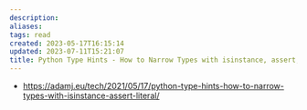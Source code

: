 ```yaml
---
description:
aliases: 
tags: read
created: 2023-05-17T16:15:14
updated: 2023-07-11T15:21:07
title: Python Type Hints - How to Narrow Types with isinstance, assert, and literal
---
```

- https://adamj.eu/tech/2021/05/17/python-type-hints-how-to-narrow-types-with-isinstance-assert-literal/
